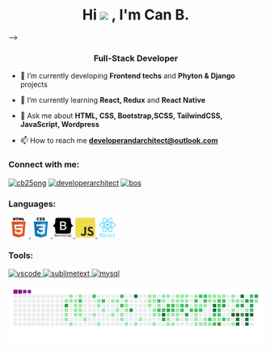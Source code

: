 <h1 align="center">Hi <img src="https://media.giphy.com/media/hvRJCLFzcasrR4ia7z/giphy.gif" width="28"> , I'm Can B.</h1> 

 -->
 
<h3 align="center">Full-Stack Developer </h3>


- 🔭 I’m currently developing **Frontend techs** and **Phyton & Django** projects

- 🌱 I’m currently learning **React, Redux** and **React Native**

- 💬 Ask me about **HTML, CSS, Bootstrap,SCSS, TailwindCSS, JavaScript, Wordpress**

- 📫 How to reach me **developerandarchitect@outlook.com**

<h3 align="left">Connect with me:</h3>
<p align="left">
<a href="https:/twitter.com/CB25png target="blank"><img align="center" src="https://raw.githubusercontent.com/rahuldkjain/github-profile-readme-generator/master/src/images/icons/Social/twitter.svg" alt="cb25png" height="30" width="40" /></a>
<a href="https://www.linkedin.com/in/developerarchitect/" target="blank"><img align="center" src="https://raw.githubusercontent.com/rahuldkjain/github-profile-readme-generator/master/src/images/icons/Social/linked-in-alt.svg" alt="developerarchitect" height="30" width="40" /></a>
<a href="#" target="blank"><img align="center" src=""https://img.icons8.com/fluency/48/null/instagram-new.png"" alt="bos" height="30" width="40" /></a>
</p>

<h3 align="left">Languages:</h3>
<p align="left"> 
  <a href="https://www.w3.org/html/" target="_blank"> <img src="https://raw.githubusercontent.com/devicons/devicon/master/icons/html5/html5-original-wordmark.svg" alt="html5" width="40" height="40"/> </a> 
    <a href="https://www.w3schools.com/css/" target="_blank"> <img src="https://raw.githubusercontent.com/devicons/devicon/master/icons/css3/css3-original-wordmark.svg" alt="css3" width="40" height="40"/> </a> 
  <a href="https://getbootstrap.com" target="_blank"> <img src="https://raw.githubusercontent.com/devicons/devicon/master/icons/bootstrap/bootstrap-plain-wordmark.svg" alt="bootstrap" width="40" height="40"/> </a> 
  <!-- <a href= "https://tailwindcss.com/" target="_blank"> <img width="40" height="40" src ='https://raw.githubusercontent.com/rahulbanerjee26/githubAboutMeGenerator/main/icons/tailwind.svg'> </a> -->
  <!-- <a href="https://sass-lang.com" target="_blank"> <img src="https://raw.githubusercontent.com/devicons/devicon/master/icons/sass/sass-original.svg" alt="sass" width="40" height="40"/></a> -->
  <a href="https://developer.mozilla.org/en-US/docs/Web/JavaScript" target="_blank"> <img src="https://raw.githubusercontent.com/devicons/devicon/master/icons/javascript/javascript-original.svg" alt="javascript" width="40" height="40"/> </a>
  <!-- <a href="https://www.typescriptlang.org/" target="_blank"> <img width="40" height="40" src ='https://raw.githubusercontent.com/rahulbanerjee26/githubAboutMeGenerator/main/icons/typescript.svg'> </a> -->
 <a href="https://reactjs.org/" target="_blank"> <img src="https://raw.githubusercontent.com/devicons/devicon/master/icons/react/react-original-wordmark.svg" alt="react" width="40" height="40"/> </a> 
 <!-- <a href="https://redux.js.org" target="_blank"> <img src="https://raw.githubusercontent.com/devicons/devicon/master/icons/redux/redux-original.svg" alt="redux" width="40" height="40"/> </a>  -->
 <!-- <a href="https://nextjs.org/"> <img width="40" height="40" src ='https://raw.githubusercontent.com/rahulbanerjee26/githubAboutMeGenerator/main/icons/nextjs.svg'> </a> -->
 
 <h3 align="left">Tools:</h3>
 <!-- <a href="https://git-scm.com/" target="_blank"> <img src="https://www.vectorlogo.zone/logos/git-scm/git-scm-icon.svg" alt="git" width="40" height="40"/> </a> -->
 <a href="https://code.visualstudio.com/" target="_blank"> <img src="https://upload.wikimedia.org/wikipedia/commons/thumb/9/9a/Visual_Studio_Code_1.35_icon.svg/1024px-Visual_Studio_Code_1.35_icon.svg.png" alt="vscode" width="40" height="40"/> </a>
  <!-- <a href="https://postman.com" target="_blank"> <img src="https://www.vectorlogo.zone/logos/getpostman/getpostman-icon.svg" alt="postman" width="40" height="40"/> </a>  -->
 <a href="https://www.sublimetext.com" target="_blank" rel="noreferrer"> <img src="https://www.sublimehq.com/images/sublime_text.png" alt="sublimetext" width="40" height="40"/> </a>
 <a href="https://www.mysql.com" target="_blank"> <img src="https://www.freepnglogos.com/pics/logo-mysql" alt="mysql" width="40" height="40"/> </a>
 
  <!--
  <a href="https://www.netlify.com/" target="_blank"> <img src="https://www.netlify.com/img/press/logos/logomark.png" alt="netlify" width="30" height="30"/> </a>
  
  
  <a href="https://www.netlify.com/" target="_blank"> <img src="https://www.netlify.com/img/press/logos/logomark.png" alt="netlify" width="30" height="30"/> </a>
   <a href="https://nodejs.org" target="_blank"> <img src="https://raw.githubusercontent.com/devicons/devicon/master/icons/nodejs/nodejs-original-wordmark.svg" alt="nodejs" width="40" height="40"/> </a> 
  [<a href="https://www.docker.com/" target="_blank"> <img src="https://raw.githubusercontent.com/devicons/devicon/master/icons/docker/docker-original-wordmark.svg" alt="docker" width="40" height="40"/> </a> 
  <a href="https://expressjs.com" target="_blank"> <img src="https://raw.githubusercontent.com/devicons/devicon/master/icons/express/express-original-wordmark.svg" alt="express" width="40" height="40"/> </a> 
  <a href="https://www.linux.org/" target="_blank"> <img src="https://raw.githubusercontent.com/devicons/devicon/master/icons/linux/linux-original.svg" alt="linux" width="40" height="40"/> </a> 
  <a href="https://www.mongodb.com/" target="_blank"> <img src="https://raw.githubusercontent.com/devicons/devicon/master/icons/mongodb/mongodb-original-wordmark.svg" alt="mongodb" width="40" height="40"/> </a> 
  <a href="https://nextjs.org/" target="_blank"> <img src="https://cdn.worldvectorlogo.com/logos/nextjs-3.svg" alt="nextjs" width="40" height="40"/> </a> 
  <a href="https://www.nginx.com" target="_blank"> <img src="https://raw.githubusercontent.com/devicons/devicon/master/icons/nginx/nginx-original.svg" alt="nginx" width="40" height="40"/> </a> 
  <a href="https://www.postgresql.org" target="_blank"> <img src="https://raw.githubusercontent.com/devicons/devicon/master/icons/postgresql/postgresql-original-wordmark.svg" alt="postgresql" width="40" height="40"/> </a> 
 
<p align="center">&nbsp;<img align="center" src="https://github-readme-stats.vercel.app/api?username=reeyhanyilmaz&show_icons=true&theme=dark&locale=en" alt="reyhanyilmaz" /></p>

 [![Top Langs](https://github-readme-stats.vercel.app/api/top-langs/?username=mrtcnbb)](https://github.com/anuraghazra/github-readme-stats)
 
-->
</p>



![snake gif](https://github.com/reeyhanyilmaz/reeyhanyilmaz/blob/output/github-contribution-grid-snake.gif)
